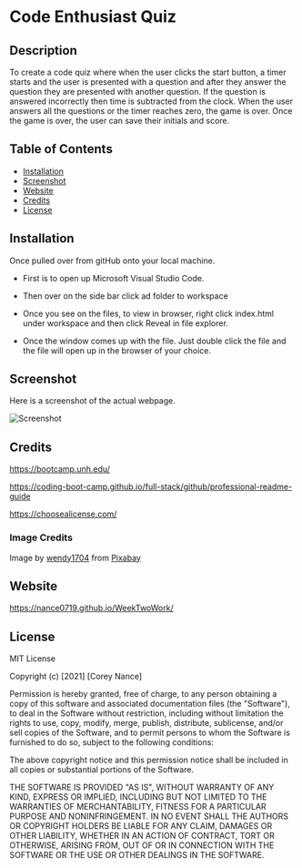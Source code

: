 # Code Enthusiast Quiz
## Description

To create a code quiz where when the user clicks the start button, a timer starts and the user is presented with a question
and after they answer the question they are presented with another question. If the question is answered incorrectly
then time is subtracted from the clock. When the user answers all the questions or the timer reaches zero, the game is over.
Once the game is over, the user can save their initials and score.



## Table of Contents

- [Installation](#installation)
- [Screenshot](#screenshot)
- [Website](#website)
- [Credits](#credits)
- [License](#license)


## Installation
Once pulled over from gitHub onto your local machine.
- First is to open up Microsoft Visual Studio Code.

- Then over on the side bar click ad folder to workspace

- Once you see on the files, to view in browser, right click index.html under workspace and then click Reveal in file explorer.

- Once the window comes up with the file. Just double click the file and the file will open up in the browser of your choice. 

## Screenshot

Here is a screenshot of the actual webpage.
 
 ![Screenshot](./Assets/HomePage.png)
<br>
## Credits
https://bootcamp.unh.edu/ 

https://coding-boot-camp.github.io/full-stack/github/professional-readme-guide

https://choosealicense.com/

### Image Credits 

Image by <a href="https://pixabay.com/users/wendy1704-6260273/?utm_source=link-attribution&amp;utm_medium=referral&amp;utm_campaign=image&amp;utm_content=2707298">wendy1704</a> from <a href="https://pixabay.com/?utm_source=link-attribution&amp;utm_medium=referral&amp;utm_campaign=image&amp;utm_content=2707298">Pixabay</a>


## Website
https://nance0719.github.io/WeekTwoWork/

## License
MIT License

Copyright (c) [2021] [Corey Nance]

Permission is hereby granted, free of charge, to any person obtaining a copy
of this software and associated documentation files (the "Software"), to deal
in the Software without restriction, including without limitation the rights
to use, copy, modify, merge, publish, distribute, sublicense, and/or sell
copies of the Software, and to permit persons to whom the Software is
furnished to do so, subject to the following conditions:

The above copyright notice and this permission notice shall be included in all
copies or substantial portions of the Software.

THE SOFTWARE IS PROVIDED "AS IS", WITHOUT WARRANTY OF ANY KIND, EXPRESS OR
IMPLIED, INCLUDING BUT NOT LIMITED TO THE WARRANTIES OF MERCHANTABILITY,
FITNESS FOR A PARTICULAR PURPOSE AND NONINFRINGEMENT. IN NO EVENT SHALL THE
AUTHORS OR COPYRIGHT HOLDERS BE LIABLE FOR ANY CLAIM, DAMAGES OR OTHER
LIABILITY, WHETHER IN AN ACTION OF CONTRACT, TORT OR OTHERWISE, ARISING FROM,
OUT OF OR IN CONNECTION WITH THE SOFTWARE OR THE USE OR OTHER DEALINGS IN THE
SOFTWARE.




